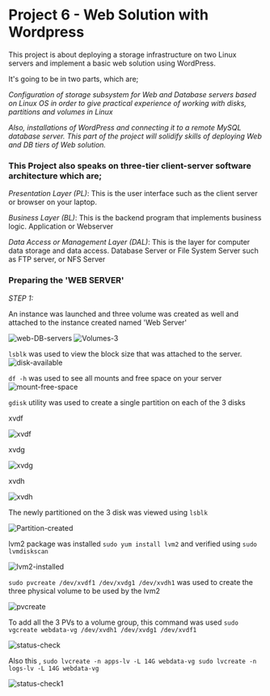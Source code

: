 #    Project 6 - Web Solution with Wordpress

This project is about deploying a storage infrastructure on two Linux servers and implement a basic web solution using WordPress.

It's going to be in two parts, which are;

*Configuration of storage subsystem for Web and Database servers based on Linux OS in order to give practical experience of working with disks, partitions and volumes in Linux*

*Also, installations of WordPress and connecting it to a remote MySQL database server. This part of the project will solidify skills of deploying Web and DB tiers of Web solution.*

### This Project also speaks on three-tier client-server software architecture which are;

*Presentation Layer (PL)*: This is the user interface such as the client server or browser on your laptop.

*Business Layer (BL)*: This is the backend program that implements business logic. Application or Webserver 

*Data Access or Management Layer (DAL)*: This is the layer for computer data storage and data access. Database Server or File System Server such as FTP server, or NFS Server

### Preparing the 'WEB SERVER'

_STEP 1:_

An instance was launched and three volume was created as well and attached to the instance created named 'Web Server'

![web-DB-servers](https://user-images.githubusercontent.com/46185705/139864297-4c7ef9c3-3161-4de6-b6ba-fad0a617883e.jpg)
![Volumes-3](https://user-images.githubusercontent.com/46185705/139864311-b61cdac4-82ae-4b4f-ae39-d2d3ec89f73c.jpg)

 `lsblk` was used to view the block size that was attached to the server.
 ![disk-available](https://user-images.githubusercontent.com/46185705/139865047-045532f8-e9fe-4349-8302-951e8072f1cf.jpg)
 
 `df -h` was used to see all mounts and free space on your server
 ![mount-free-space](https://user-images.githubusercontent.com/46185705/139865440-a8f3d4e8-b0d9-46c1-987d-b761f73b216b.jpg)
 
 `gdisk` utility was used to create a single partition on each of the 3 disks
 
 xvdf
 
![xvdf](https://user-images.githubusercontent.com/46185705/139865908-9e3c3596-ff9f-416f-ab8c-dccbd16ce27a.jpg)

xvdg

![xvdg](https://user-images.githubusercontent.com/46185705/139865923-d8900f44-8012-4db0-b0fa-6698d219208a.jpg)

xvdh

![xvdh](https://user-images.githubusercontent.com/46185705/139865933-c0be2adf-2ece-4656-8377-f3dca97a5067.jpg)

The newly partitioned on the 3 disk was viewed using `lsblk`

![Partition-created](https://user-images.githubusercontent.com/46185705/139867162-26265379-8013-4679-a5d4-388918c9721e.jpg)

lvm2 package was installed `sudo yum install lvm2` and verified using `sudo lvmdiskscan`

![lvm2-installed](https://user-images.githubusercontent.com/46185705/139867746-2c9e0e93-6ff0-4119-b31c-71225a7e3c49.jpg)

`sudo pvcreate /dev/xvdf1 /dev/xvdg1 /dev/xvdh1` was used to create the three physical volume to be used by the lvm2

![pvcreate](https://user-images.githubusercontent.com/46185705/139868501-39fe375f-a7de-4e95-9785-b88834d79b0c.jpg)

To add all the 3 PVs to a volume group, this command was used `sudo vgcreate webdata-vg /dev/xvdh1 /dev/xvdg1 /dev/xvdf1`

![status-check](https://user-images.githubusercontent.com/46185705/139869892-b2700cce-dbf8-4245-b2fa-57c1b147a3af.jpg)

Also this , ``sudo lvcreate -n apps-lv -L 14G webdata-vg
        sudo lvcreate -n logs-lv -L 14G webdata-vg``
        
![status-check1](https://user-images.githubusercontent.com/46185705/139869924-ad395919-c740-493b-ba80-2f4c0e0ce246.jpg)

